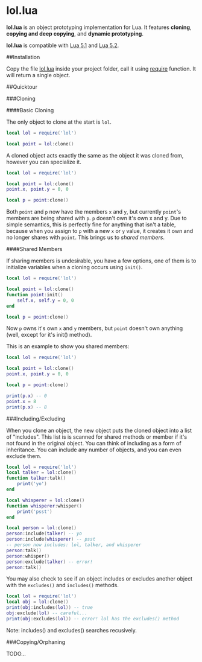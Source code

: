 # lol.lua

__lol.lua__ is an object prototyping implementation for Lua. It features __cloning__, __copying and deep copying__, and __dynamic prototyping__.

__lol.lua__ is compatible with [Lua 5.1](http://www.lua.org/versions.html#5.1) and [Lua 5.2](http://www.lua.org/versions.html#5.2).

##Installation

Copy the file [lol.lua](https://github.com/mpatraw/lol.lua/blob/master/lol.lua) inside your project folder, call it using [require](http://www.lua.org/manual/5.1/manual.html#pdf-require) function. It will return a single object.

##Quicktour

###Cloning

####Basic Cloning

The only object to clone at the start is `lol`.

```lua
local lol = require('lol')

local point = lol:clone()
```

A cloned object acts exactly the same as the object it was cloned from, however you can specialize it.

```lua
local lol = require('lol')

local point = lol:clone()
point.x, point.y = 0, 0

local p = point:clone()
```

Both `point` and `p` now have the members `x` and `y`, but currently `point`'s members are being shared with `p`. `p` doesn't own it's own x and y. Due to simple semantics, this is perfectly fine for anything that isn't a table, because when you assign to `p` with a new `x` or `y` value, it creates it own and no longer shares with `point`. This brings us to _shared members_.

####Shared Members

If sharing members is undesirable, you have a few options, one of them is to initialize variables when a cloning occurs using `init()`.

```lua
local lol = require('lol')

local point = lol:clone()
function point:init()
    self.x, self.y = 0, 0
end

local p = point:clone()
```

Now `p` owns it's own `x` and `y` members, but `point` doesn't own anything (well, except for it's init() method).

This is an example to show you shared members:

```lua
local lol = require('lol')

local point = lol:clone()
point.x, point.y = 0, 0

local p = point:clone()

print(p.x) -- 0
point.x = 8
print(p.x) -- 8
```

###Including/Excluding

When you clone an object, the new object puts the cloned object into a list of "includes". This list is is scanned for shared methods or member if it's not found in the original object. You can think of including as a form of inheritance. You can include any number of objects, and you can even exclude them.

```lua
local lol = require('lol')
local talker = lol:clone()
function talker:talk()
    print('yo')
end

local whisperer = lol:clone()
function whisperer:whisper()
    print('psst')
end

local person = lol:clone()
person:include(talker) -- yo
person:include(whisperer) -- psst
-- person now includes: lol, talker, and whisperer
person:talk()
person:whisper()
person:exclude(talker) -- error!
person:talk()
```

You may also check to see if an object includes or excludes another object with the `excludes()` and `includes()` methods.

```lua
local lol = require('lol')
local obj = lol:clone()
print(obj:includes(lol)) -- true
obj:exclude(lol) -- careful...
print(obj:excludes(lol)) -- error! lol has the excludes() method
```

Note: includes() and excludes() searches recusively.

###Copying/Orphaning

TODO...
